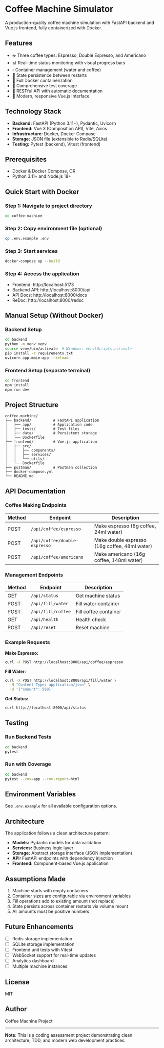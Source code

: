 # Coffee Machine Simulator

A production-quality coffee machine simulation with FastAPI backend and Vue.js frontend, fully containerized with Docker.

## Features

- ☕ Three coffee types: Espresso, Double Espresso, and Americano
- 📊 Real-time status monitoring with visual progress bars
- 💧 Container management (water and coffee)
- 💾 State persistence between restarts
- 🐳 Full Docker containerization
- 🧪 Comprehensive test coverage
- 📝 RESTful API with automatic documentation
- 🎨 Modern, responsive Vue.js interface

## Technology Stack

- **Backend:** FastAPI (Python 3.11+), Pydantic, Uvicorn
- **Frontend:** Vue 3 (Composition API), Vite, Axios
- **Infrastructure:** Docker, Docker Compose
- **Storage:** JSON file (extensible to Redis/SQLite)
- **Testing:** Pytest (backend), Vitest (frontend)

## Prerequisites

- Docker & Docker Compose, OR
- Python 3.11+ and Node.js 18+

## Quick Start with Docker

### Step 1: Navigate to project directory
```bash
cd coffee-machine
```

### Step 2: Copy environment file (optional)
```bash
cp .env.example .env
```

### Step 3: Start services
```bash
docker-compose up --build
```

### Step 4: Access the application
- Frontend: http://localhost:5173
- Backend API: http://localhost:8000/api
- API Docs: http://localhost:8000/docs
- ReDoc: http://localhost:8000/redoc

## Manual Setup (Without Docker)

### Backend Setup

```bash
cd backend
python -m venv venv
source venv/bin/activate  # Windows: venv\Scripts\activate
pip install -r requirements.txt
uvicorn app.main:app --reload
```

### Frontend Setup (separate terminal)

```bash
cd frontend
npm install
npm run dev
```

## Project Structure

```
coffee-machine/
├── backend/          # FastAPI application
│   ├── app/          # Application code
│   ├── tests/        # Test files
│   ├── data/         # Persistent storage
│   └── Dockerfile
├── frontend/         # Vue.js application
│   ├── src/
│   │   ├── components/
│   │   ├── services/
│   │   └── utils/
│   └── Dockerfile
├── postman/          # Postman collection
├── docker-compose.yml
└── README.md
```

## API Documentation

### Coffee Making Endpoints

| Method | Endpoint | Description |
|--------|----------|-------------|
| POST | `/api/coffee/espresso` | Make espresso (8g coffee, 24ml water) |
| POST | `/api/coffee/double-espresso` | Make double espresso (16g coffee, 48ml water) |
| POST | `/api/coffee/americano` | Make americano (16g coffee, 148ml water) |

### Management Endpoints

| Method | Endpoint | Description |
|--------|----------|-------------|
| GET | `/api/status` | Get machine status |
| POST | `/api/fill/water` | Fill water container |
| POST | `/api/fill/coffee` | Fill coffee container |
| GET | `/api/health` | Health check |
| POST | `/api/reset` | Reset machine |

### Example Requests

**Make Espresso:**
```bash
curl -X POST http://localhost:8000/api/coffee/espresso
```

**Fill Water:**
```bash
curl -X POST http://localhost:8000/api/fill/water \
  -H "Content-Type: application/json" \
  -d '{"amount": 500}'
```

**Get Status:**
```bash
curl http://localhost:8000/api/status
```

## Testing

### Run Backend Tests
```bash
cd backend
pytest
```

### Run with Coverage
```bash
cd backend
pytest --cov=app --cov-report=html
```

## Environment Variables

See `.env.example` for all available configuration options.

## Architecture

The application follows a clean architecture pattern:

- **Models:** Pydantic models for data validation
- **Services:** Business logic layer
- **Storage:** Abstract storage interface (JSON implementation)
- **API:** FastAPI endpoints with dependency injection
- **Frontend:** Component-based Vue.js application

## Assumptions Made

1. Machine starts with empty containers
2. Container sizes are configurable via environment variables
3. Fill operations add to existing amount (not replace)
4. State persists across container restarts via volume mount
5. All amounts must be positive numbers

## Future Enhancements

- [ ] Redis storage implementation
- [ ] SQLite storage implementation
- [ ] Frontend unit tests with Vitest
- [ ] WebSocket support for real-time updates
- [ ] Analytics dashboard
- [ ] Multiple machine instances

## License

MIT

## Author

Coffee Machine Project

---

**Note:** This is a coding assessment project demonstrating clean architecture, TDD, and modern web development practices.

